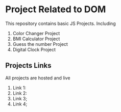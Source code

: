 # Project Related to DOM
This repository contains basic JS Projects. Including

1. Color Changer Project
2. BMI Calculator Project
3. Guess the number Project
4. Digital Clock Project


## Projects Links
<p>All projects are hosted and live</p>

1. Link 1: 
2. Link 2:
3. Link 3;
4. Link 4;  
